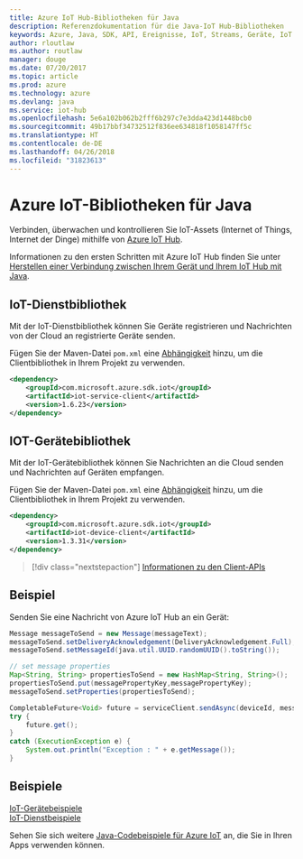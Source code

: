 ```yaml
---
title: Azure IoT Hub-Bibliotheken für Java
description: Referenzdokumentation für die Java-IoT Hub-Bibliotheken
keywords: Azure, Java, SDK, API, Ereignisse, IoT, Streams, Geräte, IoT Hub
author: rloutlaw
ms.author: routlaw
manager: douge
ms.date: 07/20/2017
ms.topic: article
ms.prod: azure
ms.technology: azure
ms.devlang: java
ms.service: iot-hub
ms.openlocfilehash: 5e6a102b062b2fff6b297c7e3dda423d1448bcb0
ms.sourcegitcommit: 49b17bbf34732512f836ee634818f1058147ff5c
ms.translationtype: HT
ms.contentlocale: de-DE
ms.lasthandoff: 04/26/2018
ms.locfileid: "31823613"
---
```

# <a name="azure-iot-libraries-for-java"></a>Azure IoT-Bibliotheken für Java

Verbinden, überwachen und kontrollieren Sie IoT-Assets (Internet of Things, Internet der Dinge) mithilfe von [Azure IoT Hub](https://docs.microsoft.com/azure/iot-hub/iot-hub-what-is-iot-hub).

Informationen zu den ersten Schritten mit Azure IoT Hub finden Sie unter [Herstellen einer Verbindung zwischen Ihrem Gerät und Ihrem IoT Hub mit Java](/azure/iot-hub/iot-hub-java-java-getstarted).

## <a name="iot-service-library"></a>IoT-Dienstbibliothek

Mit der IoT-Dienstbibliothek können Sie Geräte registrieren und Nachrichten von der Cloud an registrierte Geräte senden.

Fügen Sie der Maven-Datei `pom.xml` eine [Abhängigkeit](https://maven.apache.org/guides/getting-started/index.html#How_do_I_use_external_dependencies) hinzu, um die Clientbibliothek in Ihrem Projekt zu verwenden.  

```XML
<dependency>
    <groupId>com.microsoft.azure.sdk.iot</groupId>
    <artifactId>iot-service-client</artifactId>
    <version>1.6.23</version>
</dependency>
```   

## <a name="iot-device-library"></a>IOT-Gerätebibliothek

Mit der IoT-Gerätebibliothek können Sie Nachrichten an die Cloud senden und Nachrichten auf Geräten empfangen.

Fügen Sie der Maven-Datei `pom.xml` eine [Abhängigkeit](https://maven.apache.org/guides/getting-started/index.html#How_do_I_use_external_dependencies) hinzu, um die Clientbibliothek in Ihrem Projekt zu verwenden.  

```XML
<dependency>
    <groupId>com.microsoft.azure.sdk.iot</groupId>
    <artifactId>iot-device-client</artifactId>
    <version>1.3.31</version>
</dependency>
```

> [!div class="nextstepaction"]
> [Informationen zu den Client-APIs](/java/api/overview/azure/iot/client)   

## <a name="example"></a>Beispiel

Senden Sie eine Nachricht von Azure IoT Hub an ein Gerät:

```java
Message messageToSend = new Message(messageText);
messageToSend.setDeliveryAcknowledgement(DeliveryAcknowledgement.Full);
messageToSend.setMessageId(java.util.UUID.randomUUID().toString());

// set message properties
Map<String, String> propertiesToSend = new HashMap<String, String>();
propertiesToSend.put(messagePropertyKey,messagePropertyKey);
messageToSend.setProperties(propertiesToSend);

CompletableFuture<Void> future = serviceClient.sendAsync(deviceId, messageToSend);
try {
    future.get();
}
catch (ExecutionException e) {
    System.out.println("Exception : " + e.getMessage());
}
```


## <a name="samples"></a>Beispiele

[IoT-Gerätebeispiele](https://github.com/Azure/azure-iot-sdk-java/tree/master/device/iot-device-samples)     
[IoT-Dienstbeispiele](https://github.com/Azure/azure-iot-sdk-java/tree/master/service/iot-service-samples)

Sehen Sie sich weitere [Java-Codebeispiele für Azure IoT](https://azure.microsoft.com/resources/samples/?platform=java&term=iot) an, die Sie in Ihren Apps verwenden können.
